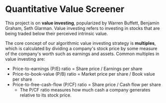 # Quantitative Value Screener

This project is on **value investing**, popularized by Warren Buffett, Benjamin Graham, Seth Glarman. Value investing refers to investing in stocks that are being traded below their perceived intrinsic value.

The core concept of our algorithmic value investing strategy is **multiples**, which is calculated by dividing a company's stock price by some measure of the company's worth such as earnings and assets. Common multiples in value investing are:
- Price-to-earnings (P/E) ratio = Share price / Earnings per share
- Price-to-book-value (P/B) ratio = Market price per share / Book value per share
- Price-to-free-cash-flow (P/CF) ratio = Share price / Cash flow per share
    - The P/CF ratio measures how much cash a company generates relative to its stock price.
